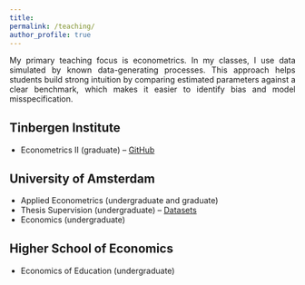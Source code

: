```yaml
---
title: 
permalink: /teaching/
author_profile: true
---
```


<p align="justify">  
My primary teaching focus is econometrics. In my classes, I use data simulated by known data-generating processes. This approach helps students build strong intuition by comparing estimated parameters against a clear benchmark, which makes it easier to identify bias and model misspecification.
</p>


<h2 style="margin-top: 30px; font-weight: bold; text-align: left;">Tinbergen Institute</h2>
<ul style="margin-top: 7.5px; margin-left: 0px; padding-left: 20px;">
  <li>
    Econometrics II (graduate) – 
    <a href="https://github.com/stnavdeev/econometrics" target="_blank">GitHub</a>
  </li>
</ul>


<h2 style="margin-top: 30px; font-weight: bold; text-align: left;">University of Amsterdam</h2>
<ul style="margin-top: 7.5px; margin-left: 0px; padding-left: 20px;">
  <li>Applied Econometrics (undergraduate and graduate)</li>
  <li>
    Thesis Supervision (undergraduate) – 
    <a href="https://docs.google.com/spreadsheets/d/1YHLiJQMbPDYfQJPDgdNKVfN1xAvqri1RxvSQaRvr_OE/edit?usp=sharing" target="_blank">Datasets</a>
  </li>
  <li>Economics (undergraduate)</li>
</ul>


<h2 style="margin-top: 30px; font-weight: bold; text-align: left;">Higher School of Economics</h2>
<ul style="margin-top: 7.5px; margin-left: 0px; padding-left: 20px;">
  <li>Economics of Education (undergraduate)</li>
</ul>
